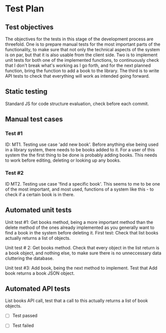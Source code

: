 # Test Plan 

## Test objectives
The objectives for the tests in this stage of the development process are threefold. One is to prepare manual tests for the most important parts of the functionality, to make sure that not only the technical aspects of the system is on par, but that it is also usable from the client side. Two is to implement unit tests for both one of the implemented functions, to continuously check that I don't break what's working as I go forth, and for the next planned function, bring the function to add a book to the library. The third is to write API tests to check that everything will work as intended going forward.

## Static testing
Standard JS for code structure evaluation, check before each commit. 

## Manual test cases

### Test #1 
ID: MT1. Testing use case 'add new book'. Before anything else being used in a library system, there needs to be books added to it. For a user of this system the the first thing to be done is probably adding books. This needs to work before editing, deleting or looking up any books. 


### Test #2
ID MT2. Testing use case 'find a specific book'. This seems to me to be one of the most important, and most used, functions of a system like this - to check if a certain book is in there. 


## Automated unit tests

Unit test #1: Get books method, being a more important method than the delete method of the ones already implemented as you generally want to find a book in the system before deleting it. First test: Check that list books actually returns a list of objects. 

Unit test # 2: Get books method. Check that every object in the list return is a book object, and nothing else, to make sure there is no unneccessary data cluttering the database. 

Unit test #3: Add book, being the next method to implement. Test that Add book returns a book JSON object.

## Automated API tests
List books API call, test that a call to this actually returns a list of book objects. 

- [ ] Test passed
- [ ] Test failed

